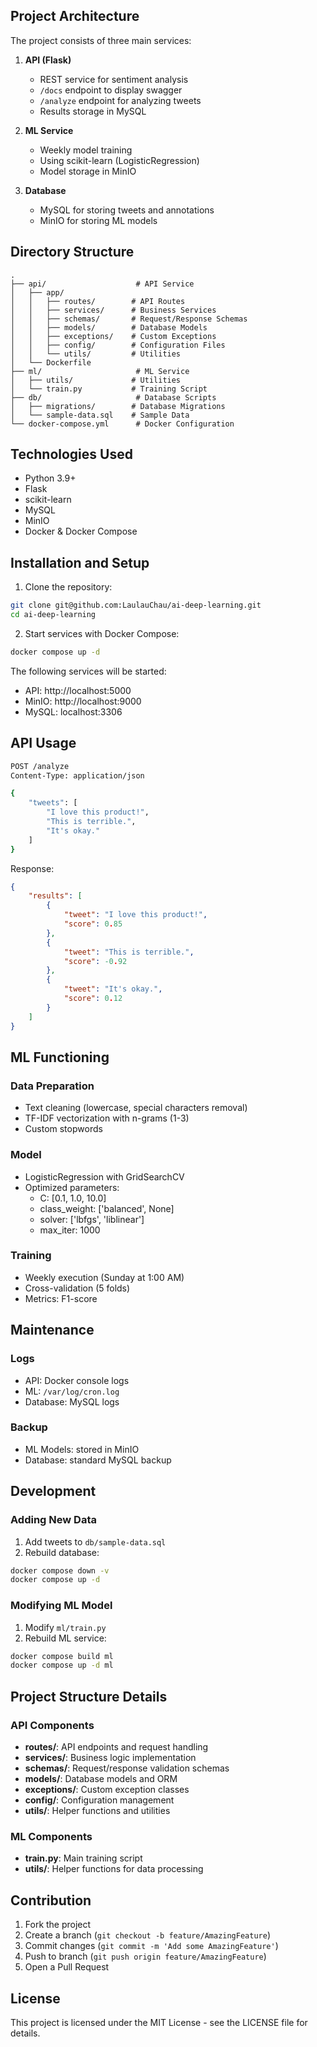 ## Project Architecture

The project consists of three main services:

1. **API (Flask)**
   - REST service for sentiment analysis
   - `/docs` endpoint to display swagger
   - `/analyze` endpoint for analyzing tweets
   - Results storage in MySQL

2. **ML Service**
   - Weekly model training
   - Using scikit-learn (LogisticRegression)
   - Model storage in MinIO

3. **Database**
   - MySQL for storing tweets and annotations
   - MinIO for storing ML models

## Directory Structure

```
.
├── api/                    # API Service
│   ├── app/
│   │   ├── routes/        # API Routes
│   │   ├── services/      # Business Services
│   │   ├── schemas/       # Request/Response Schemas
│   │   ├── models/        # Database Models
│   │   ├── exceptions/    # Custom Exceptions
│   │   ├── config/        # Configuration Files
│   │   └── utils/         # Utilities
│   └── Dockerfile
├── ml/                     # ML Service
│   ├── utils/             # Utilities
│   └── train.py           # Training Script
├── db/                     # Database Scripts
│   ├── migrations/        # Database Migrations
│   └── sample-data.sql    # Sample Data
└── docker-compose.yml      # Docker Configuration
```

## Technologies Used

- Python 3.9+
- Flask
- scikit-learn
- MySQL
- MinIO
- Docker & Docker Compose

## Installation and Setup

1. Clone the repository:
```bash
git clone git@github.com:LaulauChau/ai-deep-learning.git
cd ai-deep-learning
```

2. Start services with Docker Compose:
```bash
docker compose up -d
```

The following services will be started:
- API: http://localhost:5000
- MinIO: http://localhost:9000
- MySQL: localhost:3306

## API Usage

```bash
POST /analyze
Content-Type: application/json

{
    "tweets": [
        "I love this product!",
        "This is terrible.",
        "It's okay."
    ]
}
```

Response:
```json
{
    "results": [
        {
            "tweet": "I love this product!",
            "score": 0.85
        },
        {
            "tweet": "This is terrible.",
            "score": -0.92
        },
        {
            "tweet": "It's okay.",
            "score": 0.12
        }
    ]
}
```

## ML Functioning

### Data Preparation
- Text cleaning (lowercase, special characters removal)
- TF-IDF vectorization with n-grams (1-3)
- Custom stopwords

### Model
- LogisticRegression with GridSearchCV
- Optimized parameters:
  - C: [0.1, 1.0, 10.0]
  - class_weight: ['balanced', None]
  - solver: ['lbfgs', 'liblinear']
  - max_iter: 1000

### Training
- Weekly execution (Sunday at 1:00 AM)
- Cross-validation (5 folds)
- Metrics: F1-score

## Maintenance

### Logs
- API: Docker console logs
- ML: `/var/log/cron.log`
- Database: MySQL logs

### Backup
- ML Models: stored in MinIO
- Database: standard MySQL backup

## Development

### Adding New Data
1. Add tweets to `db/sample-data.sql`
2. Rebuild database:
```bash
docker compose down -v
docker compose up -d
```

### Modifying ML Model
1. Modify `ml/train.py`
2. Rebuild ML service:
```bash
docker compose build ml
docker compose up -d ml
```

## Project Structure Details

### API Components

- **routes/**: API endpoints and request handling
- **services/**: Business logic implementation
- **schemas/**: Request/response validation schemas
- **models/**: Database models and ORM
- **exceptions/**: Custom exception classes
- **config/**: Configuration management
- **utils/**: Helper functions and utilities

### ML Components

- **train.py**: Main training script
- **utils/**: Helper functions for data processing

## Contribution

1. Fork the project
2. Create a branch (`git checkout -b feature/AmazingFeature`)
3. Commit changes (`git commit -m 'Add some AmazingFeature'`)
4. Push to branch (`git push origin feature/AmazingFeature`)
5. Open a Pull Request

## License

This project is licensed under the MIT License - see the LICENSE file for details.
